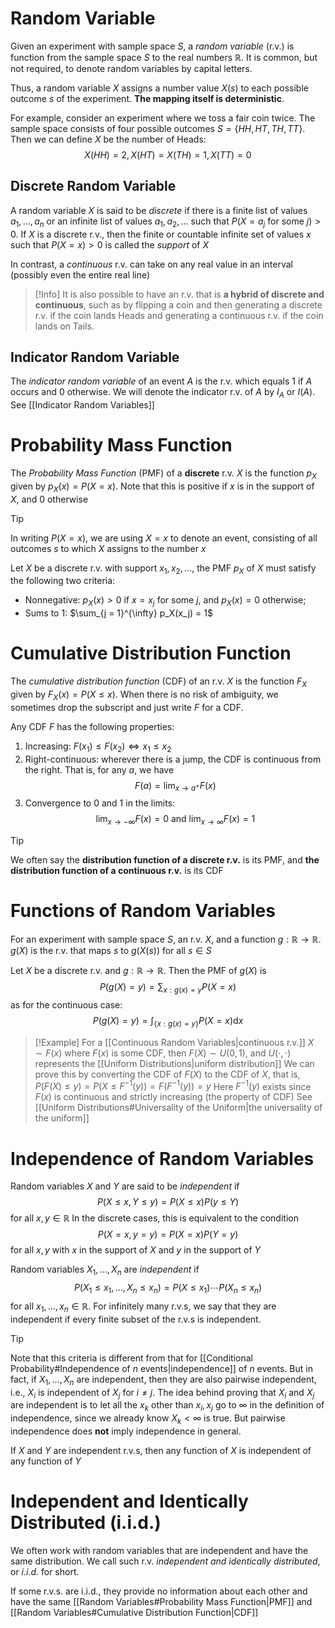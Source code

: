 # Random Variable
Given an experiment with sample space $S$, a *random variable* (r.v.) is function from the sample space $S$ to the real numbers $\mathbb{R}$. It is common, but not required, to denote random variables by capital letters.

Thus, a random variable $X$ assigns a number value $X(s)$ to each possible outcome $s$ of the experiment. **The mapping itself is deterministic**.

For example, consider an experiment where we toss a fair coin twice. The sample space consists of four possible outcomes $S = \left\{ H H, HT, TH, TT \right\}$. Then we can define $X$ be the number of Heads:
$$
X(HH) = 2, X(HT) = X(TH) = 1, X(TT) = 0
$$
## Discrete Random Variable
A random variable $X$ is said to be *discrete* if there is a finite list of values $a_1, \ldots ,a_n$ or an infinite list of values $a_1,a_2, \ldots$ such that $P(X = a_j \text{ for some } j) > 0$. If $X$ is a discrete r.v., then the finite or countable infinite set of values $x$ such that $P(X = x)>0$ is called the *support* of $X$

In contrast, a *continuous* r.v. can take on any real value in an interval (possibly even the entire real line)

> [!Info]
> It is also possible to have an r.v. that is **a hybrid of discrete and continuous**, such as by flipping a coin and then generating a discrete r.v. if the coin lands Heads and generating a continuous r.v. if the coin lands on Tails.

## Indicator Random Variable
The *indicator random variable* of an event $A$ is the r.v. which equals $1$ if $A$ occurs and $0$ otherwise. We will denote the indicator r.v. of $A$ by $I_A$ or $I(A)$. See [[Indicator Random Variables]]
# Probability Mass Function
The *Probability Mass Function* (PMF) of a **discrete** r.v. $X$ is the function $p_X$ given by $p_X(x) = P(X = x)$. Note that this is positive if $x$ is in the support of $X$, and $0$ otherwise

> [!Tip]
> In writing $P(X = x)$, we are using $X = x$ to denote an event, consisting of all outcomes $s$ to which $X$ assigns to the number $x$

Let $X$ be a discrete r.v. with support $x_1,x_2, \ldots$, the PMF $p_X$ of $X$ must satisfy the following two criteria:
- Nonnegative: $p_X(x) > 0$ if $x = x_j$ for some $j$, and $p_X(x) = 0$ otherwise;
- Sums to $1$: $\sum_{j = 1}^{\infty} p_X(x_j) = 1$

# Cumulative Distribution Function
The *cumulative distribution function* (CDF) of an r.v. $X$ is the function $F_X$ given by $F_X(x) = P(X \leq x)$. When there is no risk of ambiguity, we sometimes drop the subscript and just write $F$ for a CDF.

Any CDF $F$ has the following properties:
1. Increasing: $F(x_1) \leq F(x_2) \iff x_1 \leq x_2$
2. Right-continuous: wherever there is a jump, the CDF is continuous from the right. That is, for any $a$, we have
$$
F(a) = \lim_{ x \to a^+ } F(x)
$$
3. Convergence to $0$ and $1$ in the limits:
$$
\lim_{ x \to -\infty } F(x) = 0 \text{ and } \lim_{ x \to \infty } F(x) = 1
$$
> [!Tip]
> We often say the **distribution function of a discrete r.v.** is its PMF, and **the distribution function of a continuous r.v.** is its CDF
# Functions of Random Variables
For an experiment with sample space $S$, an r.v. $X$, and a function $g:\mathbb{R} \to \mathbb{R}$. $g(X)$ is the r.v. that maps $s$ to $g(X(s))$ for all $s\in S$

Let $X$ be a discrete r.v. and $g:\mathbb{R} \to \mathbb{R}$. Then the PMF of $g(X)$ is
$$
P(g(X)=y) = \sum_{x:g(x)=y}P(X=x)
$$
as for the continuous case:
$$
P(g(X)=y) = \int_{\left\{ x:g(x)=y \right\} }P(X=x) \mathrm{d}x
$$

> [!Example]
> For a [[Continuous Random Variables|continuous r.v.]] $X \sim F(x)$ where $F(x)$ is some CDF, then $F(X) \sim U(0,1)$, and $U(\cdot,\cdot)$ represents the [[Uniform Distributions|uniform distribution]]
> We can prove this by converting the CDF of $F(X)$ to the CDF of $X$, that is, $P(F(X) \leq y) = P(X \leq F^{-1}(y)) = F(F^{-1}(y))=y$
> Here $F^{-1}(y)$ exists since $F(x)$ is continuous and strictly increasing (the property of CDF)
> See [[Uniform Distributions#Universality of the Uniform|the universality of the uniform]]
# Independence of Random Variables
Random variables $X$ and $Y$ are said to be *independent* if 
$$
P(X \leq x,Y\leq y) = P(X \leq x)P(y \leq Y)
$$
for all $x,y\in \mathbb{R}$
In the discrete cases, this is equivalent to the condition
$$
P(X = x, y = y) = P(X = x)P(Y = y)
$$
for all $x, y$ with $x$ in the support of $X$ and $y$ in the support of $Y$

Random variables $X_1, \ldots ,X_n$ are *independent* if
$$
P(X_1\leq x_1, \ldots ,X_n \leq x_n) = P(X \leq x_1) \cdots P(X_n \leq x_n)
$$
for all $x_1, \ldots ,x_n\in \mathbb{R}$. For infinitely many r.v.s, we say that they are independent if every finite subset of the r.v.s is independent.

> [!Tip]
> Note that this criteria is different from that for [[Conditional Probability#Independence of $n$ events|independence]] of $n$ events. But in fact, if $X_1, \ldots ,X_n$ are independent, then they are also pairwise independent, i.e., $X_i$ is independent of $X_j$ for $i \neq j$. The idea behind proving that $X_i$ and $X_j$ are independent is to let all the $x_k$ other than $x_i,x_j$ go to $\infty$ in the definition of independence, since we already know $X_k < \infty$ is true. But pairwise independence does **not** imply independence in general.

If $X$ and $Y$ are independent r.v.s, then any function of $X$ is independent of any function of $Y$

# Independent and Identically Distributed (i.i.d.)
We often work with random variables that are independent and have the same distribution. We call such r.v. *independent and identically distributed*, or *i.i.d.* for short.

If some r.v.s. are i.i.d., they provide no information about each other and have the same [[Random Variables#Probability Mass Function|PMF]] and [[Random Variables#Cumulative Distribution Function|CDF]]
